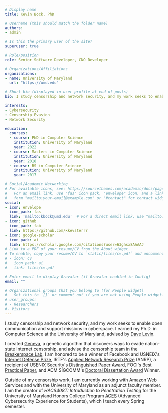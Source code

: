 ```yaml
---
# Display name
title: Kevin Bock, PhD

# Username (this should match the folder name)
authors:
- admin

# Is this the primary user of the site?
superuser: true

# Role/position
role: Senior Software Developer, CNO Developer

# Organizations/Affiliations
organizations:
- name: University of Maryland
  url: "https://umd.edu"

# Short bio (displayed in user profile at end of posts)
bio: I study censorship and network security, and my work seeks to enable open communication and support missions in cyberspace. I got my Ph.D. in Computer Science at the University of Maryland, advised by [Dave Levin](https://www.cs.umd.edu/~dml/). 

interests:
- Cybersecurity 
- Censorship Evasion
- Network Security

education:
  courses:
  - course: PhD in Computer Science
    institution: University of Maryland 
    year: 2022
  - course: Masters in Computer Science
    institution: University of Maryland
    year: 2018
  - course: BS in Computer Science
    institution: University of Maryland
    year: 2017

# Social/Academic Networking
# For available icons, see: https://sourcethemes.com/academic/docs/page-builder/#icons
#   For an email link, use "fas" icon pack, "envelope" icon, and a link in the
#   form "mailto:your-email@example.com" or "#contact" for contact widget.
social:
- icon: envelope
  icon_pack: fas
  link: 'mailto:kbock@umd.edu'  # For a direct email link, use "mailto:test@example.org".
- icon: github
  icon_pack: fab
  link: https://github.com/kkevsterrr
- icon: google-scholar
  icon_pack: ai
  link: https://scholar.google.com/citations?user=63ghsx8AAAAJ
# Link to a PDF of your resume/CV from the About widget.
# To enable, copy your resume/CV to `static/files/cv.pdf` and uncomment the lines below.
# - icon: cv
#   icon_pack: ai
#   link: files/cv.pdf

# Enter email to display Gravatar (if Gravatar enabled in Config)
email: ""

# Organizational groups that you belong to (for People widget)
#   Set this to `[]` or comment out if you are not using People widget.
# user_groups:
# - Researchers
#- Visitors
---
```

I study censorship and network security, and my work seeks to enable open
communication and support missions in cyberspace. I earned my Ph.D. in Computer
Science at the University of Maryland, advised by [Dave
Levin](https://www.cs.umd.edu/~dml/). 

I created [Geneva](https://geneva.cs.umd.edu), a genetic algorithm that
discovers ways to evade nation-state Internet censorship, and advise the censorship
team in the [Breakerspace Lab](https://breakerspace.io). I am honored to be 
a winner of Facebook and USNEIX's [Internet Defense
Prize](https://www.usenix.org/blog/facebook-and-usenix-announce-winners-2021-internet-defense-prize),
IRTF's [Applied Network Research Prize](https://irtf.org/anrp/)
(ANRP), a recipient of USENIX Security's [Distinguished Paper
Award](https://www.usenix.org/conference/usenixsecurity21/presentation/bock), FOCI's
[Best Practical Paper](https://foci.community/awards.html),
and ACM SIGCOMM's [Doctoral Dissertation Award](https://www.sigcomm.org/awards/dissertation) Winner.

Outside of my censorship work, I am currently working with Amazon Web Services
and with the University of Maryland as an adjunct faculty member. I
am the creator of _HACS408T: Introduction to Penetration Testing_
for the University of Maryland Honors College Program
[ACES](https://aces.umd.edu/) (Advanced Cybersecurity Experience for Students), which 
I teach every Spring semester.
